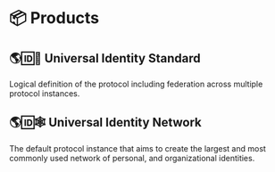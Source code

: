 # 📦 Products

## 🌎🆔📜 Universal Identity Standard

Logical definition of the protocol including federation across multiple protocol instances.

## 🌎🆔🕸 Universal Identity Network

The default protocol instance that aims to create the largest and most commonly used network of personal, and organizational identities.

